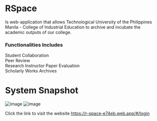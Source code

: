 # RSpace

Is web-application that allows Technological University of the Philippines Manila - College of Industrial Education to archive and incubate the academic outputs of our college.

### Functionalities Includes

Student Collaboration <br>
Peer Review <br>
Research Instructor Paper Evaluation <br>
Scholarly Works Archives <br>

# System Snapshot
![image](https://user-images.githubusercontent.com/81663534/140066549-10ccf7d6-aa20-4f43-a702-8f34db99b243.png)
![image](https://user-images.githubusercontent.com/81663534/140066667-52807b1f-0c7f-4d81-bb3c-91afc9c8fb20.png)

Click the link to visit the website https://r-space-e74eb.web.app/#/login


